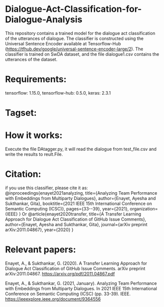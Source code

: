 # Dialogue-Act-Classification-for-Dialogue-Analysis
This repository contains a trained model for the dialogue act classification of the utterances of dialogue. The classifier is constructed using the Universal Sentence Encoder available at Tensorflow-Hub (https://tfhub.dev/google/universal-sentence-encoder-large/2). The classifier is trained on SwDA dataset, and the file dialogue1.csv contains the utterances of the dataset. 
# Requirements:
  tensorflow: 1.15.0,
  tensorflow-hub: 0.5.0,
  keras: 2.3.1
# Tagset:
# How it works:
Execute the file DAtagger.py, it will read the dialogue from test_file.csv and write the results to reult.File.
# Citation:
if you use this classifier, please cite it as:
@inproceedings{enayet2021analyzing,
  title={Analyzing Team Performance with Embeddings from Multiparty Dialogues},
  author={Enayet, Ayesha and Sukthankar, Gita},
  booktitle={2021 IEEE 15th International Conference on Semantic Computing (ICSC)},
  pages={33--39},
  year={2021},
  organization={IEEE}
}
Or
@article{enayet2020transfer,
  title={A Transfer Learning Approach for Dialogue Act Classification of GitHub Issue Comments},
  author={Enayet, Ayesha and Sukthankar, Gita},
  journal={arXiv preprint arXiv:2011.04867},
  year={2020}
}
# Relevant papers:
  Enayet, A., & Sukthankar, G. (2020). A Transfer Learning Approach for Dialogue Act Classification of GitHub Issue Comments. arXiv preprint arXiv:2011.04867.
  https://arxiv.org/pdf/2011.04867.pdf
  
 Enayet, A., & Sukthankar, G. (2021, January). Analyzing Team Performance with Embeddings from Multiparty Dialogues. In 2021 IEEE 15th International Conference on Semantic Computing (ICSC) (pp. 33-39). IEEE.
 https://ieeexplore.ieee.org/document/9364556
